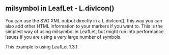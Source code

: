 ## milsymbol in LeafLet - L.divIcon()

You can use the SVG XML output directly in a L.divIcon(), this way you can also add other HTML information to your markers if you want to. This is the simplest way of using milsymbol in LeafLet, but might run into performance issues if you are using a very large number of symbols.

This example is using LeafLet 1.3.1.
